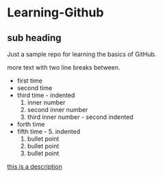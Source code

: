 # Learning-Github
## sub heading 
Just a sample repo for learning the basics of GitHub. 

more text with two line breaks between. 

  -  first time
  -  second time
  -  third time 
    -  indented
       1.  inner number
       2.  second inner number 
       3.  third inner number 
    -  second indented 
  -  forth time
  -  fifth time
    - 5. indented
      1. bullet point
      1. bullet point
      1. bullet point

[this is a description](http://www.github.com)


